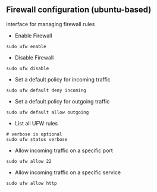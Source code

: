 ## Firewall configuration (ubuntu-based)
interface for managing firewall rules

- Enable Firewall
```
sudo ufw enable
```

- Disable Firewall
```
sudo ufw disable
```

- Set a default policy for incoming traffic
```
sudo ufw default deny incoming
```

- Set a default policy for outgoing traffic
```
sudo ufw default allow outgoing
```

- List all UFW rules
```
# verbose is optional
sudo ufw status verbose
```

- Allow incoming traffic on a specific port
```
sudo ufw allow 22
```

- Allow incoming traffic on a specific service
```
sudo ufw allow http
```
